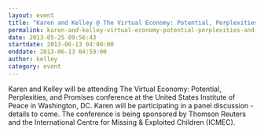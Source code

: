```yaml
---
layout: event
title: "Karen and Kelley @ The Virtual Economy: Potential, Perplexities, and Promises, Washington DC"
permalink: karen-and-kelley-virtual-economy-potential-perplexities-and-promises-washington-dc
date: 2013-05-25 09:56:43
startdate: 2013-06-13 04:00:00
enddate: 2013-06-13 04:59:00
author: kelley
category: event
---
```


Karen and Kelley will be attending The Virtual Economy: Potential, Perplexities, and Promises conference at the United States Institute of Peace in Washington, DC. Karen will be participating in a panel discussion - details to come. The conference is being sponsored by Thomson Reuters and the International Centre for Missing & Exploited Children (ICMEC).
